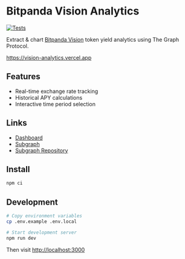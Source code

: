 # Bitpanda Vision Analytics

[![Tests](https://github.com/AndreMiras/vision-analytics/actions/workflows/tests.yml/badge.svg)](https://github.com/AndreMiras/vision-analytics/actions/workflows/tests.yml)

Extract & chart [Bitpanda Vision](http://vision.now) token yield analytics using
The Graph Protocol.

<https://vision-analytics.vercel.app>

## Features

- Real-time exchange rate tracking
- Historical APY calculations
- Interactive time period selection

## Links

- [Dashboard](https://vision-analytics.vercel.app)
- [Subgraph](https://thegraph.com/explorer/subgraphs/AFHGugzAJbgBSRvNnjEx4c1Wya5M4oMAWa5RsNnjQCrs)
- [Subgraph Repository](https://github.com/AndreMiras/bitpanda-subgraphs)

## Install

```sh
npm ci
```

## Development

```sh
# Copy environment variables
cp .env.example .env.local

# Start development server
npm run dev
```

Then visit [http://localhost:3000](http://localhost:3000)
